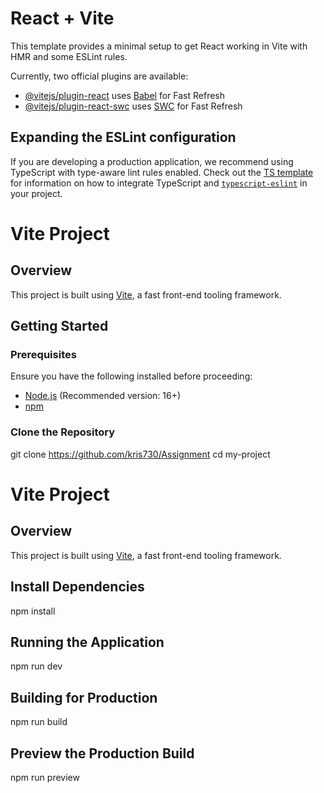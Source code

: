 # React + Vite

This template provides a minimal setup to get React working in Vite with HMR and some ESLint rules.

Currently, two official plugins are available:

- [@vitejs/plugin-react](https://github.com/vitejs/vite-plugin-react/blob/main/packages/plugin-react) uses [Babel](https://babeljs.io/) for Fast Refresh
- [@vitejs/plugin-react-swc](https://github.com/vitejs/vite-plugin-react/blob/main/packages/plugin-react-swc) uses [SWC](https://swc.rs/) for Fast Refresh

## Expanding the ESLint configuration

If you are developing a production application, we recommend using TypeScript with type-aware lint rules enabled. Check out the [TS template](https://github.com/vitejs/vite/tree/main/packages/create-vite/template-react-ts) for information on how to integrate TypeScript and [`typescript-eslint`](https://typescript-eslint.io) in your project.

# Vite Project

##  Overview
This project is built using [Vite](https://vitejs.dev/), a fast front-end tooling framework.

##  Getting Started

###  Prerequisites
Ensure you have the following installed before proceeding:
- [Node.js](https://nodejs.org/) (Recommended version: 16+)
- [npm](https://www.npmjs.com/) 

###  Clone the Repository

git clone https://github.com/kris730/Assignment
cd my-project

# Vite Project

##  Overview
This project is built using [Vite](https://vitejs.dev/), a fast front-end tooling framework.

## Install Dependencies
npm install

## Running the Application
npm run dev

## Building for Production
npm run build

## Preview the Production Build
npm run preview